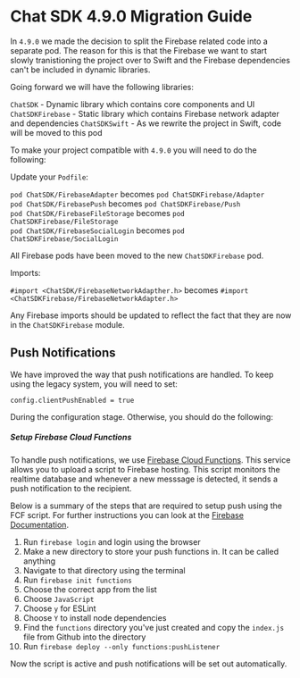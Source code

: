 # Chat SDK 4.9.0 Migration Guide

In `4.9.0` we made the decision to split the Firebase related code into a separate pod. The reason for this is that the Firebase we want to start slowly tranistioning the project over to Swift and the Firebase dependencies can't be included in dynamic libraries. 

Going forward we will have the following libraries:

`ChatSDK` - Dynamic library which contains core components and UI
`ChatSDKFirebase` - Static library which contains Firebase network adapter and dependencies
`ChatSDKSwift` - As we rewrite the project in Swift, code will be moved to this pod

To make your project compatible with `4.9.0` you will need to do the following:

Update your `Podfile`:

`pod ChatSDK/FirebaseAdapter` becomes `pod ChatSDKFirebase/Adapter`  
`pod ChatSDK/FirebasePush` becomes `pod ChatSDKFirebase/Push`  
`pod ChatSDK/FirebaseFileStorage` becomes `pod ChatSDKFirebase/FileStorage`  
`pod ChatSDK/FirebaseSocialLogin` becomes `pod ChatSDKFirebase/SocialLogin`  

All Firebase pods have been moved to the new `ChatSDKFirebase` pod. 

Imports:

`#import <ChatSDK/FirebaseNetworkAdapther.h>` becomes `#import <ChatSDKFirebase/FirebaseNetworkAdapter.h>`

Any Firebase imports should be updated to reflect the fact that they are now in the `ChatSDKFirebase` module. 

## Push Notifications

We have improved the way that push notifications are handled. To keep using the legacy system, you will need to set:

```
config.clientPushEnabled = true
```

During the configuration stage. Otherwise, you should do the following:

##### Setup Firebase Cloud Functions

To handle push notifications, we use [Firebase Cloud Functions](https://firebase.google.com/docs/functions/). This service allows you to upload a script to Firebase hosting. This script monitors the realtime database and whenever a new messsage is detected, it sends a push notification to the recipient. 

Below is a summary of the steps that are required to setup push using the FCF script. For further instructions you can look at the [Firebase Documentation](https://firebase.google.com/docs/functions/get-started). 

1. Run `firebase login` and login using the browser
2. Make a new directory to store your push functions in. It can be called anything
3. Navigate to that directory using the terminal
4. Run `firebase init functions`
5. Choose the correct app from the list
6. Choose `JavaScript`
7. Choose `y` for ESLint
8. Choose `Y` to install node dependencies
9. Find the `functions` directory you've just created and copy the `index.js` file from Github into the directory
10. Run `firebase deploy --only functions:pushListener` 

Now the script is active and push notifications will be set out automatically. 

